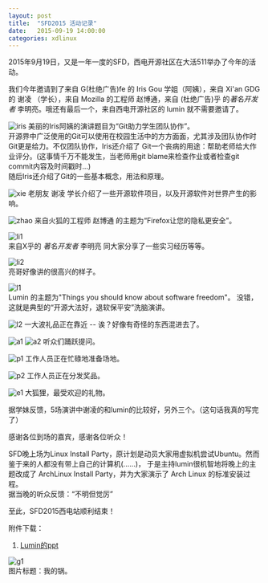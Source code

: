 ```yaml
---
layout: post
title:  "SFD2015 活动记录"
date:   2015-09-19 14:00:00
categories: xdlinux 
---
```

  
2015年9月19日，又是一年一度的SFD，西电开源社区在大活511举办了今年的活动。  
  
我们今年邀请到了来自 G(杜绝广告)fe 的 Iris Gou 学姐（阿姨），来自 Xi'an GDG 的 谢凌 （学长），来自 Mozilla 的工程师 赵博通，来自 (杜绝广告)乎 的*著名开发者* 李明亮。哦还有最后一个，来自西电开源社区的 lumin 就不需要邀请了。
   
![iris](/p/IMG_7810.JPG.jpg)
美丽的Iris阿姨的演讲题目为“Git助力学生团队协作”。  
开源界中广泛使用的Git可以使用在校园生活中的方方面面，尤其涉及团队协作时Git更是给力。不仅团队协作，Iris还介绍了
Git一个丧病的用途：帮助老师给大作业评分。(这事情千万不能发生，当老师用git blame来检查作业或者检查git commit内容及时间戳时...)  
随后Iris还介绍了Git的一些基本概念，用法和原理。  
  
![xie](/p/IMG_7848.JPG.jpg)
老朋友 谢凌 学长介绍了一些开源软件项目，以及开源软件对世界产生的影响。
  
![zhao](/p/IMG_7858.JPG.jpg)
来自火狐的工程师 赵博通 的主题为“Firefox让您的隐私更安全”。
  
![li1](/p/IMG_7867.JPG.jpg)  
来自X乎的 *著名开发者* 李明亮 同大家分享了一些实习经历等等。

![li2](/p/IMG_7868.JPG.jpg)  
亮哥好像讲的很高兴的样子。
  
![l1](/p/IMG_7878.JPG.jpg)  
Lumin 的主题为"Things you should know about software freedom"。
没错，这就是典型的“开源大法好，退软保平安”洗脑演讲。
  
![l2](/p/IMG_7884.JPG.jpg)
一大波礼品正在靠近 -- 诶？好像有奇怪的东西混进去了。
 
![a1](/p/IMG_7847.JPG.jpg)
![a2](/p/IMG_7881.JPG.jpg)
听众们踊跃提问。  
  
![p1](/p/IMG_7804.JPG.jpg)
工作人员正在忙碌地准备场地。  
  
![p2](/p/IMG_7889.JPG.jpg)
工作人员正在分发奖品。  
  
![e1](/p/IMG_7892.JPG.jpg)
大狐狸，最受欢迎的礼物。  
  
据学妹反馈，5场演讲中谢凌的和lumin的比较好，另外三个。（这句话我真的写完了）
  
感谢各位到场的嘉宾，感谢各位听众！  
  
SFD晚上场为Linux Install Party，原计划是动员大家用虚拟机尝试Ubuntu。然而鉴于来的人都没有带上自己的计算机(......)，
于是主持lumin很机智地将晚上的主题改成了 ArchLinux Install Party，并为大家演示了 Arch Linux 的标准安装过程。  
据当晚的听众反馈：“不明但觉厉”  
  
至此，SFD2015西电站顺利结束！
  
附件下载：  
1. [Lumin的ppt](/p/2015.sfd.pdf)
  
![g1](/p/IMG_7784.JPG)  
图片标题：我的锅。
